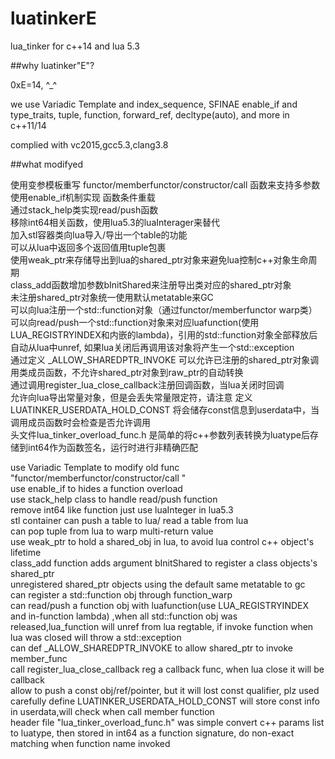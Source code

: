 # luatinkerE
lua_tinker for c++14 and lua 5.3

##why luatinker"E"?

0xE=14, ^_^


we use Variadic Template and index_sequence, SFINAE enable_if and type_traits, tuple, function, forward_ref, decltype(auto), and more in c++11/14


complied with vc2015,gcc5.3,clang3.8


##what modifyed

使用变参模板重写 functor/memberfunctor/constructor/call 函数来支持多参数  
使用enable_if机制实现 函数条件重载  
通过stack_help类实现read/push函数  
移除int64相关函数，使用lua5.3的luaInterager来替代  
加入stl容器类向lua导入/导出一个table的功能  
可以从lua中返回多个返回值用tuple包裹  
使用weak_ptr来存储导出到lua的shared_ptr对象来避免lua控制c++对象生命周期  
class_add函数增加参数bInitShared来注册导出类对应的shared_ptr对象  
未注册shared_ptr对象统一使用默认metatable来GC  
可以向lua注册一个std::function对象（通过functor/memberfunctor warp类）  
可以向read/push一个std::function对象来对应luafunction(使用LUA_REGISTRYINDEX和内嵌的lambda)，引用的std::function对象全部释放后自动从lua中unref, 如果lua关闭后再调用该对象将产生一个std::exception  
通过定义 _ALLOW_SHAREDPTR_INVOKE 可以允许已注册的shared_ptr对象调用类成员函数，不允许shared_ptr对象到raw_ptr的自动转换  
通过调用register_lua_close_callback注册回调函数，当lua关闭时回调  
允许向lua导出常量对象，但是会丢失常量限定符，请注意 
定义 LUATINKER_USERDATA_HOLD_CONST 将会储存const信息到userdata中，当调用成员函数时会检查是否允许调用    
头文件lua_tinker_overload_func.h 是简单的将c++参数列表转换为luatype后存储到int64作为函数签名，运行时进行非精确匹配


use Variadic Template to modify old func "functor/memberfunctor/constructor/call "  
use enable_if to hides a function overload  
use stack_help class to handle read/push function  
remove int64 like function just use luaInteger in lua5.3  
stl container can push a table to lua/ read a table from lua  
can pop tuple from lua to warp multi-return value  
use weak_ptr to hold a shared_obj in lua, to avoid lua control c++ object's lifetime  
class_add function adds argument bInitShared to register a class objects's shared_ptr  
unregistered shared_ptr objects using the default same metatable to gc  
can register a std::function obj through function_warp  
can read/push a function obj with luafunction(use LUA_REGISTRYINDEX and in-function lambda)  ,when all std::function obj was released,lua_function will unref from lua regtable, if invoke function when lua was closed will throw a std::exception  
can def _ALLOW_SHAREDPTR_INVOKE to allow shared_ptr to invoke member_func  
call register_lua_close_callback reg a callback func, when lua close it will be callback  
allow to push a const obj/ref/pointer, but it will lost const qualifier, plz used carefully 
define LUATINKER_USERDATA_HOLD_CONST will store const info in userdata,will check when call member function  
header file "lua_tinker_overload_func.h" was simple convert c++ params list to luatype, then stored in int64 as a function signature, do non-exact matching when function name invoked

